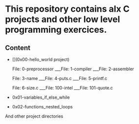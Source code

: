 # This repository contains alx C projects and other low level programming exercices. #
## Content ##
- [](0x00-hello_world project)

    File: 0-preprocessor ___File: 1-compiler ___File: 2-assembler

    File: 3-name ___File: 4-puts.c ___File: 5-printf.c

    File: 6-size.c ___File: 100-intel ___File: 101-quote.c

- 0x01-variables_if_else_while

- 0x02-functions_nested_loops

And other project directories

